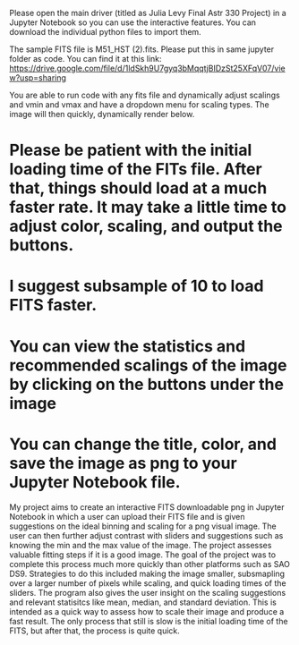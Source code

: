Please open the main driver (titled as Julia Levy Final Astr 330 Project) in a Jupyter Notebook so you can use the interactive features. You can download the individual python files to import them. 

The sample FITS file is M51_HST (2).fits. Please put this in same jupyter folder as code. You can find it at this link: 
https://drive.google.com/file/d/1ldSkh9U7gyq3bMqqtjBIDzSt25XFqV07/view?usp=sharing

You are able to run code with any fits file and dynamically adjust scalings and vmin and vmax and have a dropdown menu for scaling types. The image will then quickly, dynamically render below. 

# Please be patient with the initial loading time of the FITs file. After that, things should load at a much faster rate. It may take a little time to adjust color, scaling, and output the buttons. 
# I suggest subsample of 10 to load FITS faster. 
# You can view the statistics and recommended scalings of the image by clicking on the buttons under the image
# You can change the title, color, and save the image as png to your Jupyter Notebook file. 

My project aims to create an interactive FITS downloadable png in Jupyter Notebook in which a user can upload their FITS file and is given suggestions on the ideal binning and scaling for a png visual image. The user can then further adjust contrast with sliders and suggestions such as knowing the min and the max value of the image. The project assesses valuable fitting steps if it is a good image. The goal of the project was to complete this process much more quickly than other platforms such as SAO DS9. Strategies to do this included making the image smaller, subsmapling over a larger number of pixels while scaling, and quick loading times of the sliders. The program also gives the user insight on the scaling suggestions and relevant statisitcs like mean, median, and standard deviation. This is intended as a quick way to assess how to scale their image and produce a fast result. The only process that still is slow is the initial loading time of the FITS, but after that, the process is quite quick. 
